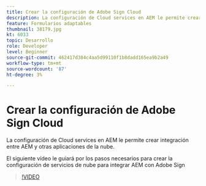 ```yaml
---
title: Crear la configuración de Adobe Sign Cloud
description: La configuración de Cloud services en AEM le permite crear integración entre AEM y otras aplicaciones de la nube. El siguiente vídeo le guiará por los pasos necesarios para crear la configuración de servicios de nube para integrar AEM con Adobe Sign.
feature: Formularios adaptables
thumbnail: 38179.jpg
kt: 6033
topic: Desarrollo
role: Developer
level: Beginner
source-git-commit: 462417d384c4aa5d99110f1b8dadd165ea9b2a49
workflow-type: tm+mt
source-wordcount: '87'
ht-degree: 3%

---
```


# Crear la configuración de Adobe Sign Cloud

La configuración de Cloud services en AEM le permite crear integración entre AEM y otras aplicaciones de la nube.

El siguiente vídeo le guiará por los pasos necesarios para crear la configuración de servicios de nube para integrar AEM con Adobe Sign

>[!VIDEO](https://video.tv.adobe.com/v/38179/?quality=9&learn=on)